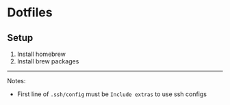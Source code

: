 # Dotfiles

## Setup

1. Install homebrew
2. Install brew packages


---

Notes:

- First line of `.ssh/config` must be `Include extras` to use ssh configs
